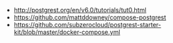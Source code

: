 - http://postgrest.org/en/v6.0/tutorials/tut0.html
- https://github.com/mattddowney/compose-postgrest
- https://github.com/subzerocloud/postgrest-starter-kit/blob/master/docker-compose.yml

